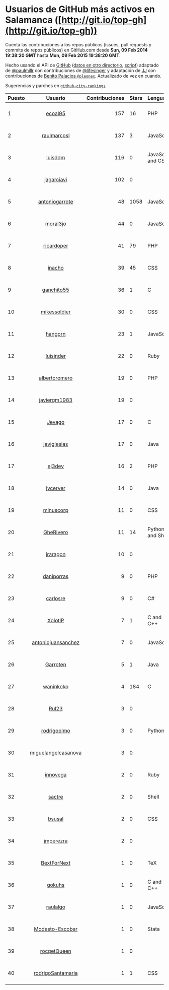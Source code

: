 # Usuarios de GitHub más activos en Salamanca ([http://git.io/top-gh](http://git.io/top-gh))



  Cuenta las contribuciones a los repos públicos (issues, pull requests y commits de repos públicos) en GitHub.com desde  **Sun, 09 Feb 2014 19:38:20 GMT** hasta **Mon, 09 Feb 2015 19:38:20 GMT**.

  Hecho usando el API de [GitHub](http://github.com) ([datos en otro directorio](https://github.com/JJ/top-github-users-data/tree/master/data), [script](https://github.com/JJ/top-github-users)) adaptado de [@paulmillr](https://github.com/paulmillr) con contribuciones de [@lifesinger](https://github.com/lifesinger) y adaptación de [JJ](http://jj.github.io) con contribuciones de [Benito Palacios `@pleonex`](http://github.com/pleonex). Actualizado de vez en cuando. 

  Sugerencias y parches en [`github-city-rankings`](http://github.com/JJ/github-city-rankings)


| Puesto   |      Usuario      |  Contribuciones | Stars | Lenguajes   |      Lugar      |  Avatar |
|----------|:-----------------:|----------------:|-------|-------------|:---------------:|---------|
| 1 | [ecoal95](https://github.com/ecoal95) | 157 | 16 | PHP | Salamanca, Spain | <img src='https://avatars2.githubusercontent.com/u/1323194?v=3&s=64' width='64' height='64' title='Emilio Cobos Álvarez'> |
| 2 | [raulmarcosl](https://github.com/raulmarcosl) | 137 | 3 | JavaScript | Salamanca & Madrid | <img src='https://avatars1.githubusercontent.com/u/906966?v=3&s=64' width='64' height='64' title='Raúl Marcos Lorenzo'> |
| 3 | [luisddm](https://github.com/luisddm) | 116 | 0 | JavaScript and CSS | Salamanca, Spain | <img src='https://avatars2.githubusercontent.com/u/2978951?v=3&s=64' width='64' height='64' title='Luis de Dios Martín'> |
| 4 | [jagarciavi](https://github.com/jagarciavi) | 102 | 0 |  | Salamanca, Spain | <img src='https://avatars3.githubusercontent.com/u/1713002?v=3&s=64' width='64' height='64' title='José A. García'> |
| 5 | [antoniogarrote](https://github.com/antoniogarrote) | 48 | 1058 | JavaScript | London UK / Salamanca Spain | <img src='https://avatars2.githubusercontent.com/u/8277?v=3&s=64' width='64' height='64' title='Antonio Garrote'> |
| 6 | [moral3jo](https://github.com/moral3jo) | 44 | 0 | JavaScript | Salamanca | <img src='https://avatars2.githubusercontent.com/u/524380?v=3&s=64' width='64' height='64' title='Roberto'> |
| 7 | [ricardoper](https://github.com/ricardoper) | 41 | 79 | PHP | Salamanca | <img src='https://avatars1.githubusercontent.com/u/5161172?v=3&s=64' width='64' height='64' title='Ricardo Pereira'> |
| 8 | [inacho](https://github.com/inacho) | 39 | 45 | CSS | Salamanca, Spain | <img src='https://avatars1.githubusercontent.com/u/742624?v=3&s=64' width='64' height='64' title='Ignacio de Tomás'> |
| 9 | [ganchito55](https://github.com/ganchito55) | 36 | 1 | C | Salamanca | <img src='https://avatars1.githubusercontent.com/u/4716972?v=3&s=64' width='64' height='64' title='Jorge Durán'> |
| 10 | [mikessoldier](https://github.com/mikessoldier) | 30 | 0 | CSS | Salamanca | <img src='https://avatars0.githubusercontent.com/u/5755381?v=3&s=64' width='64' height='64' title='Abiel Flrs'> |
| 11 | [hangorn](https://github.com/hangorn) | 23 | 1 | JavaScript | Salamanca, Spain | <img src='https://avatars2.githubusercontent.com/u/1859559?v=3&s=64' width='64' height='64' title='Javier'> |
| 12 | [luisinder](https://github.com/luisinder) | 22 | 0 | Ruby | Salamanca (Spain) | <img src='https://avatars1.githubusercontent.com/u/6973356?v=3&s=64' width='64' height='64' title='Luis Cajigas'> |
| 13 | [albertoromero](https://github.com/albertoromero) | 19 | 0 | PHP | Salamanca | <img src='https://avatars3.githubusercontent.com/u/8500497?v=3&s=64' width='64' height='64' title='Alberto Romero'> |
| 14 | [javiergm1983](https://github.com/javiergm1983) | 19 | 0 |  | Salamanca | <img src='https://avatars2.githubusercontent.com/u/9530227?v=3&s=64' width='64' height='64' title='Javier Gómez Martín'> |
| 15 | [Jevago](https://github.com/Jevago) | 17 | 0 | C | Salamanca, Guanajuato | <img src='https://avatars0.githubusercontent.com/u/8042828?v=3&s=64' width='64' height='64' title='Jonathan Vázquez'> |
| 16 | [javiglesias](https://github.com/javiglesias) | 17 | 0 | Java | Salamanca | <img src='https://avatars0.githubusercontent.com/u/9042602?v=3&s=64' width='64' height='64' title='Javier Iglesias'> |
| 17 | [ej3dev](https://github.com/ej3dev) | 16 | 2 | PHP | Salamanca (Spain) | <img src='https://avatars0.githubusercontent.com/u/7468941?v=3&s=64' width='64' height='64' title='Emilio José Jiménez'> |
| 18 | [jvcerver](https://github.com/jvcerver) | 14 | 0 | Java | Salamanca | <img src='https://avatars0.githubusercontent.com/u/5751143?v=3&s=64' width='64' height='64' title='Jose Vicente Cerveró'> |
| 19 | [minuscorp](https://github.com/minuscorp) | 11 | 0 | CSS | Salamanca, Spain | <img src='https://avatars2.githubusercontent.com/u/3819883?v=3&s=64' width='64' height='64' title='Jorge'> |
| 20 | [GheRivero](https://github.com/GheRivero) | 11 | 14 | Python and Shell | Salamanca, SPAIN) | <img src='https://avatars2.githubusercontent.com/u/246245?v=3&s=64' width='64' height='64' title='Ghe Rivero'> |
| 21 | [jraragon](https://github.com/jraragon) | 10 | 0 |  | Salamanca | <img src='https://avatars0.githubusercontent.com/u/5907724?v=3&s=64' width='64' height='64' title='Jesus Rodriguez-Aragon'> |
| 22 | [daniporras](https://github.com/daniporras) | 9 | 0 | PHP | Salamanca, Spain | <img src='https://avatars2.githubusercontent.com/u/1733336?v=3&s=64' width='64' height='64' title='Dani'> |
| 23 | [carlosre](https://github.com/carlosre) | 9 | 0 | C# | Salamanca | <img src='https://avatars3.githubusercontent.com/u/6207629?v=3&s=64' width='64' height='64' title='Carlos Rodríguez'> |
| 24 | [XolotlP](https://github.com/XolotlP) | 7 | 1 | C and C++ | Salamanca, Gto | <img src='https://avatars1.githubusercontent.com/u/6028219?v=3&s=64' width='64' height='64' title='Ruben'> |
| 25 | [antoniojuansanchez](https://github.com/antoniojuansanchez) | 7 | 0 | JavaScript | Salamanca | <img src='https://avatars3.githubusercontent.com/u/5586585?v=3&s=64' width='64' height='64' title='Antonio Juan'> |
| 26 | [Garroten](https://github.com/Garroten) | 5 | 1 | Java | Madrid - Salamanca (Spain) | <img src='https://avatars2.githubusercontent.com/u/9264?v=3&s=64' width='64' height='64' title='Rafael Garrote Hernández'> |
| 27 | [waninkoko](https://github.com/waninkoko) | 4 | 184 | C | Salamanca, Spain | <img src='https://avatars0.githubusercontent.com/u/76762?v=3&s=64' width='64' height='64' title='Miguel Botón'> |
| 28 | [Rul23](https://github.com/Rul23) | 3 | 0 |  | Salamanca Gto. | <img src='https://avatars2.githubusercontent.com/u/7646089?v=3&s=64' width='64' height='64' title='Raúl Ramírez Gutíerrez'> |
| 29 | [rodrigoolmo](https://github.com/rodrigoolmo) | 3 | 0 | Python | Salamanca | <img src='https://avatars1.githubusercontent.com/u/719905?v=3&s=64' width='64' height='64' title='Rodrigo Olmo'> |
| 30 | [miguelangelcasanova](https://github.com/miguelangelcasanova) | 3 | 0 |  | Salamanca (Spain) | <img src='https://avatars0.githubusercontent.com/u/705695?v=3&s=64' width='64' height='64' title='Miguel Ángel Casanova'> |
| 31 | [innovega](https://github.com/innovega) | 2 | 0 | Ruby | Salamanca (Spain) | <img src='https://avatars3.githubusercontent.com/u/196002?v=3&s=64' width='64' height='64' title='Samuel Vega Caballero'> |
| 32 | [sactre](https://github.com/sactre) | 2 | 0 | Shell | Salamanca, spain | <img src='https://avatars1.githubusercontent.com/u/1525697?v=3&s=64' width='64' height='64' title='Carlos'> |
| 33 | [bsusal](https://github.com/bsusal) | 2 | 0 | CSS | Salamanca | <img src='https://avatars2.githubusercontent.com/u/6797598?v=3&s=64' width='64' height='64' title='BlackBerry Developers Salamanca'> |
| 34 | [jmperezra](https://github.com/jmperezra) | 2 | 0 |  | Salamanca | <img src='https://avatars2.githubusercontent.com/u/2276963?v=3&s=64' width='64' height='64' title='José María Pérez Ramos'> |
| 35 | [BextForNext](https://github.com/BextForNext) | 1 | 0 | TeX | Valencia/Salamanca | <img src='https://avatars0.githubusercontent.com/u/8604080?v=3&s=64' width='64' height='64' title='The Barium Experirment with Xenon TPC (BEXT)'> |
| 36 | [gokuhs](https://github.com/gokuhs) | 1 | 0 | C and C++ | Salamanca (Spain) | <img src='https://avatars3.githubusercontent.com/u/1607409?v=3&s=64' width='64' height='64' title='Jesús Sánchez Sánchez'> |
| 37 | [raulalgo](https://github.com/raulalgo) | 1 | 0 | JavaScript | Salamanca, Spain | <img src='https://avatars1.githubusercontent.com/u/8058228?v=3&s=64' width='64' height='64' title='Raúl Álvarez González'> |
| 38 | [Modesto-Escobar](https://github.com/Modesto-Escobar) | 1 | 0 | Stata | Salamanca | <img src='https://avatars0.githubusercontent.com/u/8851672?v=3&s=64' width='64' height='64' title='Modesto Escobar'> |
| 39 | [rocqetQueen](https://github.com/rocqetQueen) | 1 | 0 |  | Salamanca | <img src='https://avatars2.githubusercontent.com/u/5708398?v=3&s=64' width='64' height='64' title='Alexandra'> |
| 40 | [rodrigoSantamaria](https://github.com/rodrigoSantamaria) | 1 | 1 | CSS | Salamanca | <img src='https://avatars0.githubusercontent.com/u/1600691?v=3&s=64' width='64' height='64' title='Rodrigo Santamaría'> |
